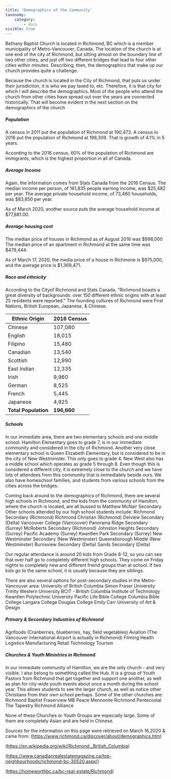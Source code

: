 ```yaml
---
title: 'Demographics of the Community'
taxonomy:
    category:
        - docs
visible: true
---
```


Bethany Baptist Church is located in Richmond, BC which is a member municipality of Metro-Vancouver, Canada. The location of the church is at one end of the city of Richmond, but sitting almost on the boundary line of two other cities, and just off two different bridges that lead to four other cities within minutes. Describing, then, the demographics that make up our church provides quite a challenge.

Because the church is located in the City of Richmond, that puts us under their jurisdiction, it is who we pay taxed to, etc. Therefore, it is that city for which I will describe the demographics. Most of the people who attend the church from other cities have spread out over the years are connected historically. That will become evident in the next section on the demographics of the church

##### Population
A census in 2011 put the population of Richmond at 190,473. 
A census in 2016 put the population of Richmond at 198,309.
That is growth of 4.1% in 5 years.

According to the 2016 census, 60% of the population of Richmond are immigrants, which is the highest proportion in all of Canada.

##### Average Income
Again, the information comes from Stats Canada from the 2016 Census. 
The median income per person, of 161,835 people earning income, was $25,482 per year.
The average private household income, of 73,460 households, was $83,850 per year.

As of March 2020, another source puts the average household income at $77,881.00.

##### Average housing cost
The median price of houses in Richmond as of August 2016 was $998,000
The median price of an apartment in Richmond at the same time was $479,444.

As of March 17, 2020, the media price of a house in Richmone is $975,000, and the average price is $1,369,471.

##### Race and ethnicity
According to the Cityof Richmond and Stats Canada, "Richmond boasts a great diversity of backgrounds: over 150 different ethnic origins with at least 25 residents were reported." The founding cultures of Richmond were First Nations, British European, Japanese, & Chinese.

| Ethnic Origin | 2016 Census |
| ---------- | ------- |
| Chinese | 107,080 |
| English | 18,015 |
| Filipino | 15,480 |
| Canadian | 13,540 |
| Scottish | 12,990 |
| East Indian | 12,335 |
| Irish | 9,960 |
| German | 8,525 |
| French | 5,445 |
| Japanese | 4,925 |
| **Total Population** | **196,660** |

##### Schools
In our immediate area, there are two elementary schools and one middle school. Hamilton Elementary goes to grade 7, is in our immediate community and considered in the city of Richmond. Another very close elementary school is Queen Elizabeth Elementary, but is considered to be in the city of New Westminster. This only goes to grade 4. New West also has a middle school which operates as grade 5 through 8. Even though this is considered a different city, it is extremely close to the church and we have lots of attendees from this community that is immediately beside ours. We also have homeschool families, and students from various schools from the cities across the bridges.

Coming back around to the demographics of Richmond, there are several high schools in Richmond, and the kids from the community of Hamilton, where the church is located, are all bussed to Matthew McNair Secondary. Other schools attended by our high school students include: 
Richmond Secondary (Richmond)
Richmond Christian (Richmond)
Delview Secondary (Delta)
Vancouver College (Vancouver)
Panorama Ridge Secondary (Surrey)
McRoberts Secondary (Richmond)
Johnston Heights Secondary (Surrey)
Pacific Academy (Surrey)
Kwantlen Park Secondary (Surrey)
New Westminster Secondary (New Westminster)
Queensborough Middle (New Westminster)
Burnsview Secondary (Delta)
Sands Secondary (Delta)

Our regular attendance is around 20 kids from Grade 8-12, so you can see that over half go to completely different high schools. They come on Friday nights to completely new and different friend groups than at school. If two kids go to the same school, it is usually because they are siblings. 

There are also several options for post-secondary studies in the Metro-Vancouver area:
University of British Columbia 
Simon Fraser University
Trinity Western University
BCIT - British Columbia Institute of Technology
Kwantlen Polytechnic University 
Pacific Life Bible College
Columbia Bible College
Langara College
Douglas College
Emily Carr University of Art & Design

##### Primary & Secondary Industries of Richmond
Agrifoods (Cranberries, blueberries, hay, field vegetables)
Aviation (The Vancouver International Airport is actually in Richmond)
Filming
Health
Logistics
Manufacturing
Retail
Technology 
Tourism

##### Churches & Youth Ministries in Richmond
In our immediate community of Hamilton, we are the only church - and very visible.
I also belong to something called the Hub. It is a group of Youth Pastors from Richmond that get together and support one another, as well as plan for city-wide youth events about once a month during the school year. This allows students to see the larger church, as well as notice other Christians from their own school perhaps. Some of the other churches are: 
Richmond Baptist
Fraserview MB
Peace Mennonite
Richmond Pentecostal
The Tapestry
Richmond Alliance

None of these Churches or Youth Groups are especially large. Some of them are completely Asian and are held in Chinese.







 









Sources for the information on this page were retrieved on March 16,2020 & came from: 
(https://www.richmond.ca/discover/about/demographics.htm)

(https://en.wikipedia.org/wiki/Richmond,_British_Columbia)

(https://www.canadianrealestatemagazine.ca/top-neighbourhoods/richmond-bc-30520.aspx/)

(https://homeworthbc.ca/bc-real-estate/Richmond)